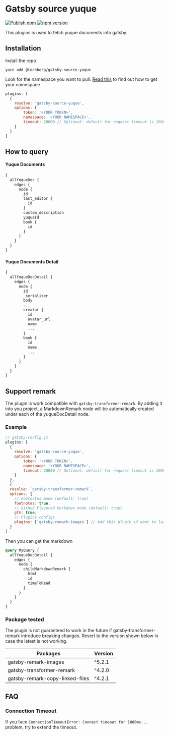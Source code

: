 # Gatsby source yuque

[![Publish npm](https://github.com/lee1409/gatsby-source-yuque/actions/workflows/npm-publish.yml/badge.svg)](https://github.com/lee1409/gatsby-source-yuque/actions/workflows/npm-publish.yml)
[![npm version](https://badge.fury.io/js/%40techberg%2Fgatsby-source-yuque.svg)](https://badge.fury.io/js/%40techberg%2Fgatsby-source-yuque)

This plugins is used to fetch yuque documents into gatsby.

## Installation

Install the repo

`yarn add @techberg/gatsby-source-yuque` 


Look for the namespace you want to pull. [Read this](https://www.yuque.com/yuque/developer/repo) to 
find out how to get your namespace

```js
plugins: [
  {
    resolve: 'gatsby-source-yuque',
    options: {
        token: '<YOUR TOKEN>',
        namespace: '<YOUR NAMESPACE>',
        timeout: 20000 // Optional: default for request timeout is 20000
    }
  }
]
```

## How to query

#### Yuque Documents

```graphql
{
  allYuqueDoc {
    edges {
      node {
        id
        last_editor {
          id
        }
        custom_description
        yuqueId
        book {
          id
        }
      }
    }
  }
}
```

#### Yuque Documents Detail

```graphql
{
  allYuqueDocDetail {
    edges {
      node {
        id
        _serializer
        body
        ...
        creator {
          id
          avatar_url
          name
          ...
        }
        book {
          id
          name
          ...
        }
      }
    }
  }
}
```

## Support remark

The plugin is work compatible with `gatsby-transformer-remark`. By adding it into you project, a MarkdownRemark node will be automatically created under each of the yuqueDocDetail node. 

### Example

```js
// gatsby-config.js
plugins: [
  {
    resolve: 'gatsby-source-yuque',
    options: {
        token: '<YOUR TOKEN>',
        namespace: '<YOUR NAMESPACE>',
        timeout: 20000 // Optional: default for request timeout is 20000
    }
  },
  {
  resolve: `gatsby-transformer-remark`,
  options: {
    // Footnotes mode (default: true)
    footnotes: true,
    // GitHub Flavored Markdown mode (default: true)
    gfm: true,
    // Plugins configs
    plugins: [`gatsby-remark-images`] // Add this plugin if want to lazy load the image
  }
]
```

Then you can get the markdown

```graphql
query MyQuery {
  allYuqueDocDetail {
    edges {
      node {
        childMarkdownRemark {
          html
          id
          timeToRead
        }
      }
    }
  }
}

```


### Package tested

The plugin is not guaranteed to work in the future if gatsby-transformer-remark introduce breaking changes. Revert to the version shown below in case the latest is not working.

| Packages                  | Version |
| ------------------------- | ------- |
| gatsby-remark-images      | ^5.2.1  |
| gatsby-transformer-remark | ^4.2.0  |
| gatsby-remark-copy-linked-files | ^4.2.1 |

## FAQ

### Connection Timeout

If you face `ConnectionTimeoutError: Connect timeout for 1000ms...` problem, 
try to extend the timeout.